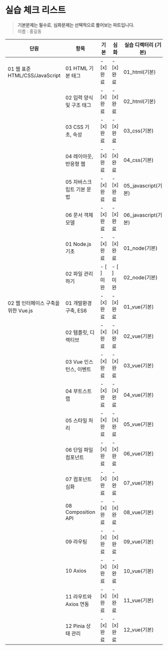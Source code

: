 # 실습 체크 리스트

> **기본문제는 필수로**, **심화문제는 선택적으로 풀어보는 파트입니다.**  
> 이름 : 홍길동

| 단원                               | 항목                          | 기본       | 심화       | 실습 디렉터리 (기본) | 실습 디렉터리 (심화) |
|------------------------------------|-------------------------------|------------|------------|----------------------|----------------------|
| 01 웹 표준 HTML/CSS/JavaScript    | 01 HTML 기본 태그             | - [x] 완료 | - [x] 완료 | 01_html(기본)        | 01_html(심화)        |
|                                    | 02 입력 양식 및 구조 태그     | - [x] 완료 | - [x] 완료 | 02_html(기본)        | 02_html(심화)        |
|                                    | 03 CSS 기초, 속성             | - [x] 완료 | - [x] 완료 | 03_css(기본)         | 03_css(심화)         |
|                                    | 04 레이아웃, 반응형 웹        | - [x] 완료 | - [x] 완료 | 04_css(기본)         | 04_css(심화)         |
|                                    | 05 자바스크립트 기본 문법     | - [x] 완료 | - [x] 완료 | 05_javascript(기본)  | 05_javascript(심화)  |
|                                    | 06 문서 객체 모델             | - [x] 완료 | - [x] 완료 | 06_javascript(기본)  | 06_javascript(심화)  |
|                                    | 01 Node.js 기초               | - [x] 완료 | - [x] 완료 | 01_node(기본)        | 01_node(심화)        |
|                                    | 02 파일 관리하기              | - [ ] 미완 | - [ ] 미완 | 02_node(기본)        | 02_node(심화)        |
| 02 웹 인터페이스 구축을 위한 Vue.js | 01 개발환경 구축, ES6         | - [x] 완료 | - [x] 완료 | 01_vue(기본)         | 01_vue(심화)         |
|                                    | 02 템플릿, 디렉티브           | - [x] 완료 | - [x] 완료 | 02_vue(기본)         | 02_vue(심화)         |
|                                    | 03 Vue 인스턴스, 이벤트       | - [x] 완료 | - [x] 완료 | 03_vue(기본)         | 03_vue(심화)         |
|                                    | 04 부트스트랩                 | - [x] 완료 | - [x] 완료 | 04_vue(기본)         | 04_vue(심화)         |
|                                    | 05 스타일 처리                | - [x] 완료 | - [x] 완료 | 05_vue(기본)         | 05_vue(심화)         |
|                                    | 06 단일 파일 컴포넌트         | - [x] 완료 | - [x] 완료 | 06_vue(기본)         | 06_vue(심화)         |
|                                    | 07 컴포넌트 심화              | - [x] 완료 | - [x] 완료 | 07_vue(기본)         | 07_vue(심화)         |
|                                    | 08 Composition API           | - [x] 완료 | - [x] 완료 | 08_vue(기본)         | 08_vue(심화)         |
|                                    | 09 라우팅                     | - [x] 완료 | - [x] 완료 | 09_vue(기본)         | 09_vue(심화)         |
|                                    | 10 Axios                     | - [x] 완료 | - [x] 완료 | 10_vue(기본)         | 10_vue(심화)         |
|                                    | 11 라우트와 Axios 연동        | - [x] 완료 | - [x] 완료 | 11_vue(기본)         | 11_vue(심화)         |
|                                    | 12 Pinia 상태 관리           | - [x] 완료 | - [x] 완료 | 12_vue(기본)         | 12_vue(심화)         |
